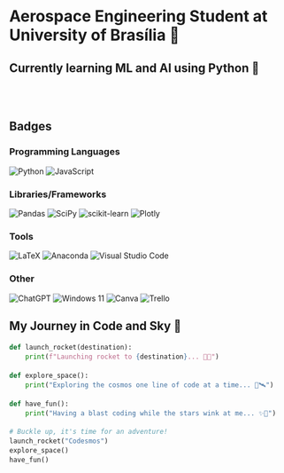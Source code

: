 <div style="position: relative; overflow: hidden;">
  <img src="https://raw.githubusercontent.com/joaorunkel/joaorunkel/main/ezgif.com-crop%20(1).webp" width="100%" alt="Animated Background" style="position: absolute; top: 0; left: 0; z-index: -1;">
</div>

# Aerospace Engineering Student at University of Brasília :rocket:

## Currently learning ML and AI using Python :robot:

<div>
  <img ![Anurag's GitHub stats](https://github-readme-stats.vercel.app/api?username=anuraghazra&show_icons=true&theme=radical) />
  <img ![Top Langs](https://github-readme-stats.vercel.app/api/top-langs/?username=anuraghazra&layout=compact) />
</div>

<br clear="both" />

## Badges

### Programming Languages
![Python](https://img.shields.io/badge/python-3670A0?style=for-the-badge&logo=python&logoColor=ffdd54)
![JavaScript](https://img.shields.io/badge/javascript-%23323330.svg?style=for-the-badge&logo=javascript&logoColor=%23F7DF1E)

### Libraries/Frameworks
![Pandas](https://img.shields.io/badge/pandas-%23150458.svg?style=for-the-badge&logo=pandas&logoColor=white)
![SciPy](https://img.shields.io/badge/SciPy-%230C55A5.svg?style=for-the-badge&logo=scipy&logoColor=%white)
![scikit-learn](https://img.shields.io/badge/scikit--learn-%23F7931E.svg?style=for-the-badge&logo=scikit-learn&logoColor=white)
![Plotly](https://img.shields.io/badge/Plotly-%233F4F75.svg?style=for-the-badge&logo=plotly&logoColor=white)

### Tools
![LaTeX](https://img.shields.io/badge/latex-%23008080.svg?style=for-the-badge&logo=latex&logoColor=white)
![Anaconda](https://img.shields.io/badge/Anaconda-%2344A833.svg?style=for-the-badge&logo=anaconda&logoColor=white)
![Visual Studio Code](https://img.shields.io/badge/Visual%20Studio%20Code-0078d7.svg?style=for-the-badge&logo=visual-studio-code&logoColor=white)

### Other
![ChatGPT](https://img.shields.io/badge/chatGPT-74aa9c?style=for-the-badge&logo=openai&logoColor=white)
![Windows 11](https://img.shields.io/badge/Windows%2011-%230079d5.svg?style=for-the-badge&logo=Windows%2011&logoColor=white)
![Canva](https://img.shields.io/badge/Canva-%2300C4CC.svg?style=for-the-badge&logo=Canva&logoColor=white)
![Trello](https://img.shields.io/badge/Trello-%23026AA7.svg?style=for-the-badge&logo=Trello&logoColor=white)

## My Journey in Code and Sky :rocket:

```python
def launch_rocket(destination):
    print(f"Launching rocket to {destination}... 🚀✨")

def explore_space():
    print("Exploring the cosmos one line of code at a time... 🌌🛰️")

def have_fun():
    print("Having a blast coding while the stars wink at me... ✨🤖")

# Buckle up, it's time for an adventure!
launch_rocket("Codesmos")
explore_space()
have_fun()
